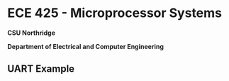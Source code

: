 # ECE 425 - Microprocessor Systems
**CSU Northridge**

**Department of Electrical and Computer Engineering**

## UART Example
